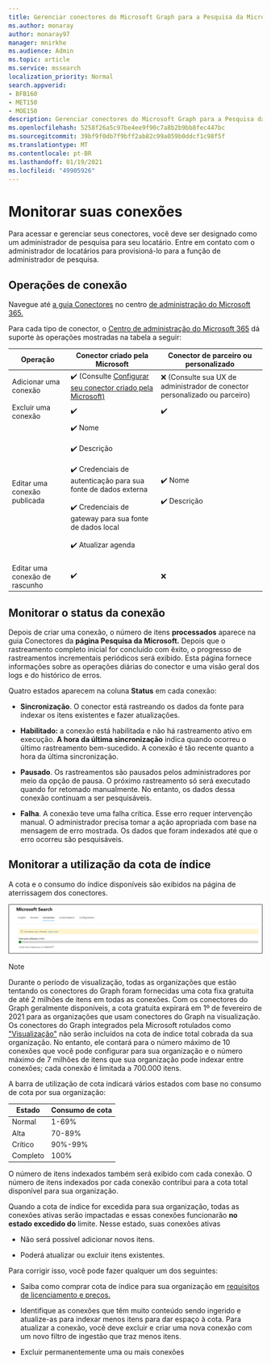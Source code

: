 ```yaml
---
title: Gerenciar conectores do Microsoft Graph para a Pesquisa da Microsoft
ms.author: monaray
author: monaray97
manager: mnirkhe
ms.audience: Admin
ms.topic: article
ms.service: mssearch
localization_priority: Normal
search.appverid:
- BFB160
- MET150
- MOE150
description: Gerenciar conectores do Microsoft Graph para a Pesquisa da Microsoft.
ms.openlocfilehash: 5258f26a5c97be4ee9f90c7a8b2b9bb8fec447bc
ms.sourcegitcommit: 39bf9f0db7f9bff2ab82c99a059b0ddcf1c98f5f
ms.translationtype: MT
ms.contentlocale: pt-BR
ms.lasthandoff: 01/19/2021
ms.locfileid: "49905926"
---
```

<!-- markdownlint-disable no-inline-html -->

# <a name="monitor-your-connections"></a>Monitorar suas conexões

Para acessar e gerenciar seus conectores, você deve ser designado como um administrador de pesquisa para seu locatário. Entre em contato com o administrador de locatários para provisioná-lo para a função de administrador de pesquisa.

## <a name="connection-operations"></a>Operações de conexão

Navegue até [a guia Conectores](https://admin.microsoft.com/Adminportal/Home#/MicrosoftSearch/Connectors) no centro [de administração do Microsoft 365.](https://admin.microsoft.com)

Para cada tipo de conector, o [Centro de administração do Microsoft 365](https://admin.microsoft.com) dá suporte às operações mostradas na tabela a seguir:

Operação | Conector criado pela Microsoft | Conector de parceiro ou personalizado
--- | --- | ---
Adicionar uma conexão | :heavy_check_mark: (Consulte [Configurar seu conector criado pela Microsoft)](configure-connector.md) | :x: (Consulte sua UX de administrador de conector personalizado ou parceiro)
Excluir uma conexão | :heavy_check_mark: | :heavy_check_mark:
Editar uma conexão publicada | :heavy_check_mark: Nome<br></br> :heavy_check_mark: Descrição<br></br> :heavy_check_mark: Credenciais de autenticação para sua fonte de dados externa<br></br> :heavy_check_mark: Credenciais de gateway para sua fonte de dados local<br></br> :heavy_check_mark: Atualizar agenda<br></br> | :heavy_check_mark: Nome<br></br> :heavy_check_mark: Descrição
Editar uma conexão de rascunho | :heavy_check_mark: | :x:

## <a name="monitor-your-connection-status"></a>Monitorar o status da conexão

Depois de criar uma conexão, o número de itens **processados** aparece na guia Conectores da **página Pesquisa da Microsoft.** Depois que o rastreamento completo inicial for concluído com êxito, o progresso de rastreamentos incrementais periódicos será exibido. Esta página fornece informações sobre as operações diárias do conector e uma visão geral dos logs e do histórico de erros.

Quatro estados aparecem na coluna **Status** em cada conexão:

* **Sincronização**. O conector está rastreando os dados da fonte para indexar os itens existentes e fazer atualizações.

* **Habilitado:** a conexão está habilitada e não há rastreamento ativo em execução. **A hora da última sincronização** indica quando ocorreu o último rastreamento bem-sucedido. A conexão é tão recente quanto a hora da última sincronização.

* **Pausado**. Os rastreamentos são pausados pelos administradores por meio da opção de pausa. O próximo rastreamento só será executado quando for retomado manualmente. No entanto, os dados dessa conexão continuam a ser pesquisáveis.

* **Falha**. A conexão teve uma falha crítica. Esse erro requer intervenção manual. O administrador precisa tomar a ação apropriada com base na mensagem de erro mostrada. Os dados que foram indexados até que o erro ocorreu são pesquisáveis.

## <a name="monitor-your-index-quota-utilization"></a>Monitorar a utilização da cota de índice

A cota e o consumo do índice disponíveis são exibidos na página de aterrissagem dos conectores.

![Barra de utilização da cota de índice](media/quota_utilization.png)

>[!NOTE]
>Durante o período de visualização, todas as organizações que estão tentando os conectores do Graph foram fornecidas uma cota fixa gratuita de até 2 milhões de itens em todas as conexões. Com os conectores do Graph geralmente disponíveis, a cota gratuita expirará em 1º de fevereiro de 2021 para as organizações que usam conectores do Graph na visualização.
>Os conectores do Graph integrados pela Microsoft rotulados como ["Visualização"](connectors-preview.md) não serão incluídos na cota de índice total cobrada da sua organização. No entanto, ele contará para o número máximo de 10 conexões que você pode configurar para sua organização e o número máximo de 7 milhões de itens que sua organização pode indexar entre conexões; cada conexão é limitada a 700.000 itens. 

A barra de utilização de cota indicará vários estados com base no consumo de cota por sua organização:

Estado | Consumo de cota
--- | ---
Normal | 1-69%
Alta | 70-89%
Crítico | 90%-99%
Completo | 100%

O número de itens indexados também será exibido com cada conexão. O número de itens indexados por cada conexão contribui para a cota total disponível para sua organização.

Quando a cota de índice for excedida para sua organização, todas as conexões ativas serão impactadas e essas conexões funcionarão **no estado excedido do** limite. Nesse estado, suas conexões ativas  

* Não será possível adicionar novos itens.

* Poderá atualizar ou excluir itens existentes.

Para corrigir isso, você pode fazer qualquer um dos seguintes:

* Saiba como comprar cota de índice para sua organização em [requisitos de licenciamento e preços.](licensing.md)

* Identifique as conexões que têm muito conteúdo sendo ingerido e atualize-as para indexar menos itens para dar espaço à cota. Para atualizar a conexão, você deve excluir e criar uma nova conexão com um novo filtro de ingestão que traz menos itens.

* Excluir permanentemente uma ou mais conexões